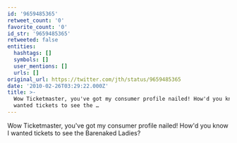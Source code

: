 ```yaml
---
id: '9659485365'
retweet_count: '0'
favorite_count: '0'
id_str: '9659485365'
retweeted: false
entities:
  hashtags: []
  symbols: []
  user_mentions: []
  urls: []
original_url: https://twitter.com/jth/status/9659485365
date: '2010-02-26T03:29:22.000Z'
title: >-
  Wow Ticketmaster, you've got my consumer profile nailed! How'd you know I
  wanted tickets to see the …
---
```


Wow Ticketmaster, you've got my consumer profile nailed! How'd you know I wanted tickets to see the Barenaked Ladies?